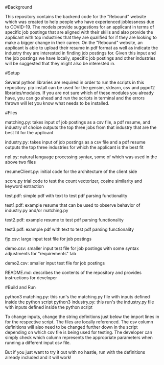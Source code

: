 #Background

This repository contains the backend code for the "Rebound" website which was created to help people who have experienced joblessness due to COVID-19. The models provide suggestions for an applicant in terms of specific job postings that are aligned with their skills and also provide the applicant with top industries that they are qualified for if they are looking to make a bigger change in their career. On the "Rebound" website, an applicant is able to upload their resume in pdf format as well as indicate the industry they are interested in finding job postings for. Given this input and the job postings we have locally, specific job postings and other industries will be suggested that they might also be interested in.

#Setup

Several python libraries are required in order to run the scripts in this repository.
pip install can be used for the gensim, sklearn, csv and pypdf2 libraries/modules.
If you are not sure which of these modules you already have, you can go ahead and run the scripts
in terminal and the errors thrown will let you know what needs to be installed.

#Files

matching.py:
takes input of job postings as a csv file, a pdf resume, and industry of choice
outputs the top three jobs from that industry that are the best fit for the applicant

industry.py:
takes input of job postings as a csv file and a pdf resume
outputs the top three industries for which the applicant is the best fit

npl.py:
natural language processing syntax, some of which was used in the above two files

resumeClient.py:
initial code for the architecture of the client side

score.py
trial code to test the count vectorizer, cosine similarity and keyword extraction

test.pdf:
simple pdf with text to test pdf parsing functionality

test1.pdf:
example resume that can be used to observe behavior of industry.py and/or matching.py

test2.pdf:
example resume to test pdf parsing functionality

test3.pdf:
example pdf with text to test pdf parsing functionality

fjp.csv: 
large input test file for job postings

demo.csv: 
smaller input test file for job postings with some syntax adjustments for "requirements" tab

demo2.csv: 
smaller input test file for job postings

README.md:
describes the contents of the repository and provides instructions for developer

#Build and Run

python3 matching.py: this run's the matching.py file with inputs defined inside the python script
python3 industry.py: this run's the industry.py file with inputs defined inside the python script

To change inputs, change the string definitions just below the import lines in for the respective script. 
The files are locally referenced. The csv column definitions will also need to be changed further down in the script depending on which csv file is being used for testing. The developer can simply check which column represents the appropriate parameters when running a different input csv file.

But if you just want to try it out with no hastle, run with the definitions already included and it will work!
